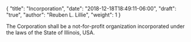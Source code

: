 {
	"title": "Incorporation",
	"date": "2018-12-18T18:49:11-06:00",
	"draft": "true",
	"author": "Reuben L. Lillie",
	"weight": 1
}

The Corporation shall be a not-for-profit organization incorporated under the laws of the State of Illinois, USA.
